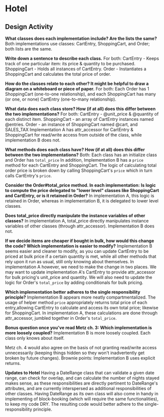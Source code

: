 # Hotel
## Design Activity

**What classes does each implementation include? Are the lists the same?**
Both implementations use classes: CartEntry, ShoppingCart, and Order; both lists are the same.

**Write down a sentence to describe each class.**
For both:
CartEntry - Keeps track of one particular item: its price & quantity to be purchased.
ShoppingCart - Holds all instances of CartEntry.
Order - Instantiates a ShoppingCart and calculates the total price of order.

**How do the classes relate to each other? It might be helpful to draw a diagram on a whiteboard or piece of paper.**
For both:
Each Order has 1 ShoppingCart (one-to-one relationship),
and each ShoppingCart has many (or one, or none) CartEntry (one-to-many relationship).

**What data does each class store? How (if at all) does this differ between the two implementations?**
For both:
CartEntry - @unit_price & @quantity of each distinct item.
ShoppingCart - an array of CartEntry instances named @entries.
Order - an instance of ShoppingCart named @cart, and SALES_TAX
Implementation A has attr_accessor for CartEntry & ShoppingCart for read/write access from outside of the class, while implementation B does not.

**What methods does each class have? How (if at all) does this differ between the two implementations?**
Both: Each class has an initialize class and Order has `total_price`
In addition, Implementation B has a `price` method for each CartEntry and ShoppingCart. The logic of calculating total order price is broken down by calling ShoppingCart's `price` which in turn calls CartEntry's `price`.

**Consider the Order#total_price method. In each implementation:**
**Is logic to compute the price delegated to "lower level" classes like ShoppingCart and CartEntry, or is it retained in Order?**
In implementation A, this logic is retained in Order, whereas in implementation B, it is delegated to lower level classes.

**Does total_price directly manipulate the instance variables of other classes?**
In implementation A, total_price directly manipulates instance variables of other classes (through attr_accessor).
Implementation B does not.

**If we decide items are cheaper if bought in bulk, how would this change the code? Which implementation is easier to modify?**
Implementation B seems easier and cleaner to modify, as you can update CartEntry to be priced at bulk price if a certain quantity is met, while all other methods that rely upon it run as usual, still only knowing about themselves.
In implementation A however, we need to make the change in two places. We may want to update implementation A's CartEntry to provide attr_accessor for bulk pricing's unit_price and quantity. We will also need to update the logic for Order's `total_price` by adding conditionals for bulk pricing. 

**Which implementation better adheres to the single responsibility principle?**
Implementation B appears more neatly compartmentalized. The usage of helper method `price` appropriately returns total price of each entry,allowing CartEntry to calculate and access its own total price; likewise for ShoppingCart. 
In implementation A, these calculations are done through attr_accessor, jumbled together in Order's `total_price`.

**Bonus question once you've read Metz ch. 3: Which implementation is more loosely coupled?**
Implementation B is more loosely coupled. Each class only knows about itself.

Metz ch. 4 would also agree on the basis of not granting read/write access unnecessarily (keeping things hidden so they won't inadvertently get broken by future changes). Brownie points: Implementation B uses explicit returns.

**Updates to Hotel**
Having a DateRange class that can validate a given date range, can check for overlap, and can calculate the number of nights stayed makes sense, as these responsibilities are directly pertinent to DateRange's attributes, and are currently interspersed as additional responsibilities of other classes. Having DateRange as its own class will also come in handy in implementing of block-booking (which will require the same functionalities), to keep my code DRY. The resulting code would better adhere to the single-responsibility principle.